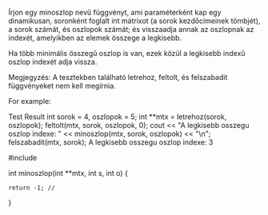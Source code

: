 Írjon egy minoszlop nevű függvényt, ami paraméterként kap egy dinamikusan, soronként foglalt int mátrixot (a sorok kezdőcímeinek tömbjét), a sorok számát, és oszlopok számát; és visszaadja annak az oszlopnak az indexét, amelyikben az elemek összege a legkisebb.

Ha több minimális összegű oszlop is van, ezek közül a legkisebb indexű oszlop indexét adja vissza.

Megjegyzés: A tesztekben található letrehoz, feltolt, és felszabadit függvényeket nem kell megírnia.


For example:

Test	Result
int sorok = 4, oszlopok = 5;
int **mtx = letrehoz(sorok, oszlopok);
feltolt(mtx, sorok, oszlopok, 0);
cout << "A legkisebb osszegu oszlop indexe: " << minoszlop(mtx, sorok, oszlopok) << "\n";
felszabadit(mtx, sorok);
A legkisebb osszegu oszlop indexe: 3


#include <climits>

int minoszlop(int **mtx, int s, int o) {
    
    return -1; //
}